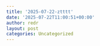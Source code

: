 ```yaml
---
title: '2025-07-22-ztttt'
date: '2025-07-22T11:00:51+00:00'
author: redr
layout: post
categories: Uncategorized
---
```


